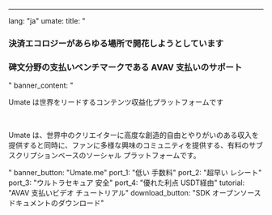 ---
lang: "ja"
umate:
  title: "<h3 class='text-cred text-center'>決済エコロジーがあらゆる場所で開花しようとしています</h3>
  <h3 class='text-white text-center'>碑文分野の支払いベンチマークである AVAV 支払いのサポート</h3>"
  banner_content: "<p class='text-white'>Umate は世界をリードするコンテンツ収益化プラットフォームです</p><br/>
  <p class='text-text text-[14px] max-w-[674px]'>Umate は、世界中のクリエイターに高度な創造的自由とやりがいのある収入を提供すると同時に、ファンに多様な興味のコミュニティを提供する、有料のサブスクリプションベースのソーシャル プラットフォームです。</p>"
  banner_button: "Umate.me"
  port_1: "<span class='text-cred'>低い </span><span class='text-white'>手数料</span>"
  port_2: "<span class='text-cred'>超早い </span><span class='text-white'>レシート</span>"
  port_3: "<span class='text-cred'>ウルトラセキュア </span><span class='text-white'>安全</span>"
  port_4: "<span class='text-cred'>優れた利点 </span><span class='text-white'>USDT経由</span>"
  tutorial: "AVAV 支払いビデオ チュートリアル"
  download_button: "SDK オープンソース ドキュメントのダウンロード"